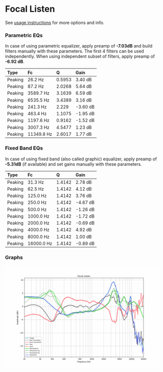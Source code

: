 # Focal Listen
See [usage instructions](https://github.com/jaakkopasanen/AutoEq#usage) for more options and info.

### Parametric EQs
In case of using parametric equalizer, apply preamp of **-7.03dB** and build filters manually
with these parameters. The first 4 filters can be used independently.
When using independent subset of filters, apply preamp of **-6.92 dB**.

| Type    | Fc         |      Q | Gain     |
|:--------|:-----------|:-------|:---------|
| Peaking | 26.2 Hz    | 0.5953 | 3.40 dB  |
| Peaking | 87.2 Hz    | 2.0268 | 5.64 dB  |
| Peaking | 3589.7 Hz  | 3.1639 | 6.59 dB  |
| Peaking | 6535.5 Hz  | 3.4389 | 3.16 dB  |
| Peaking | 241.3 Hz   | 2.229  | -3.60 dB |
| Peaking | 463.4 Hz   | 1.1075 | -1.95 dB |
| Peaking | 1197.6 Hz  | 0.9162 | -1.52 dB |
| Peaking | 3007.3 Hz  | 4.5477 | 1.23 dB  |
| Peaking | 11349.8 Hz | 2.6017 | 1.77 dB  |

### Fixed Band EQs
In case of using fixed band (also called graphic) equalizer, apply preamp of **-5.31dB**
(if available) and set gains manually with these parameters.

| Type    | Fc         |      Q | Gain     |
|:--------|:-----------|:-------|:---------|
| Peaking | 31.3 Hz    | 1.4142 | 2.78 dB  |
| Peaking | 62.5 Hz    | 1.4142 | 4.12 dB  |
| Peaking | 125.0 Hz   | 1.4142 | 3.76 dB  |
| Peaking | 250.0 Hz   | 1.4142 | -4.67 dB |
| Peaking | 500.0 Hz   | 1.4142 | -1.26 dB |
| Peaking | 1000.0 Hz  | 1.4142 | -1.72 dB |
| Peaking | 2000.0 Hz  | 1.4142 | -0.69 dB |
| Peaking | 4000.0 Hz  | 1.4142 | 4.92 dB  |
| Peaking | 8000.0 Hz  | 1.4142 | 1.00 dB  |
| Peaking | 16000.0 Hz | 1.4142 | -0.89 dB |

### Graphs
![](./Focal%20Listen.png)